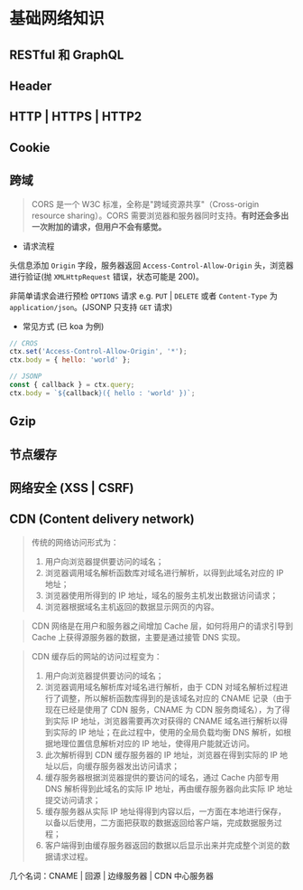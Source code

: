 # 基础网络知识

## RESTful 和 GraphQL

## Header

## HTTP | HTTPS | HTTP2

## Cookie

## 跨域

> CORS 是一个 W3C 标准，全称是"跨域资源共享"（Cross-origin resource sharing）。CORS 需要浏览器和服务器同时支持。**有时还会多出一次附加的请求，但用户不会有感觉。**

- 请求流程

头信息添加 `Origin` 字段，服务器返回 `Access-Control-Allow-Origin` 头，浏览器进行验证(抛 `XMLHttpRequest` 错误，状态可能是 200)。

非简单请求会进行预检 `OPTIONS` 请求 e.g. `PUT` | `DELETE` 或者 `Content-Type` 为 `application/json`。(JSONP 只支持 `GET` 请求)

- 常见方式 (已 koa 为例)

```js
// CROS
ctx.set('Access-Control-Allow-Origin', '*');
ctx.body = { hello: 'world' };

// JSONP
const { callback } = ctx.query;
ctx.body = `${callback}({ hello : 'world' })`;
```

## Gzip

## 节点缓存

## 网络安全 (XSS | CSRF)

## CDN (Content delivery network)

> 传统的网络访问形式为：
>
> 1.  用户向浏览器提供要访问的域名；
> 1.  浏览器调用域名解析函数库对域名进行解析，以得到此域名对应的 IP 地址；
> 1.  浏览器使用所得到的 IP 地址，域名的服务主机发出数据访问请求；
> 1.  浏览器根据域名主机返回的数据显示网页的内容。

> CDN 网络是在用户和服务器之间增加 Cache 层，如何将用户的请求引导到 Cache 上获得源服务器的数据，主要是通过接管 DNS 实现。

> CDN 缓存后的网站的访问过程变为：
>
> 1.  用户向浏览器提供要访问的域名；
> 1.  浏览器调用域名解析库对域名进行解析，由于 CDN 对域名解析过程进行了调整，所以解析函数库得到的是该域名对应的 CNAME 记录（由于现在已经是使用了 CDN 服务，CNAME 为 CDN 服务商域名），为了得到实际 IP 地址，浏览器需要再次对获得的 CNAME 域名进行解析以得到实际的 IP 地址；在此过程中，使用的全局负载均衡 DNS 解析，如根据地理位置信息解析对应的 IP 地址，使得用户能就近访问。
> 1.  此次解析得到 CDN 缓存服务器的 IP 地址，浏览器在得到实际的 IP 地址以后，向缓存服务器发出访问请求；
> 1.  缓存服务器根据浏览器提供的要访问的域名，通过 Cache 内部专用 DNS 解析得到此域名的实际 IP 地址，再由缓存服务器向此实际 IP 地址提交访问请求；
> 1.  缓存服务器从实际 IP 地址得得到内容以后，一方面在本地进行保存，以备以后使用，二方面把获取的数据返回给客户端，完成数据服务过程；
> 1.  客户端得到由缓存服务器返回的数据以后显示出来并完成整个浏览的数据请求过程。

几个名词：CNAME | 回源 | 边缘服务器 | CDN 中心服务器
